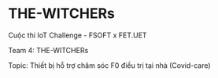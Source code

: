 # THE-WITCHERs

Cuộc thi IoT Challenge - FSOFT x FET.UET

Team 4: THE-WITCHERs

Topic: Thiết bị hỗ trợ chăm sóc F0 điều trị tại nhà (Covid-care)
